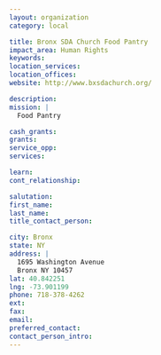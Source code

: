 ```yaml
---
layout: organization
category: local

title: Bronx SDA Church Food Pantry
impact_area: Human Rights
keywords: 
location_services: 
location_offices: 
website: http://www.bxsdachurch.org/

description: 
mission: |
  Food Pantry

cash_grants: 
grants: 
service_opp: 
services: 

learn: 
cont_relationship: 

salutation: 
first_name: 
last_name: 
title_contact_person: 

city: Bronx
state: NY
address: |
  1695 Washington Avenue     
  Bronx NY 10457
lat: 40.842251
lng: -73.901199
phone: 718-378-4262
ext: 
fax: 
email: 
preferred_contact: 
contact_person_intro: 
---
```

